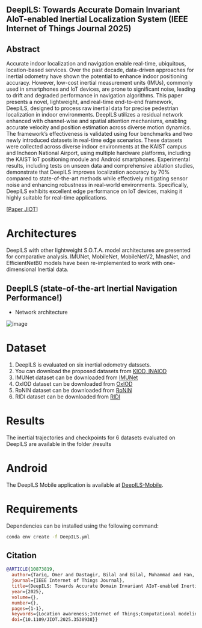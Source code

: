  ## DeepILS: Towards Accurate Domain Invariant AIoT-enabled Inertial Localization System (IEEE Internet of Things Journal 2025)

Abstract
----------
Accurate indoor localization and navigation enable real-time, ubiquitous, location-based services. Over the past decade, data-driven approaches for inertial odometry have shown the potential to enhance indoor positioning accuracy. However, low-cost inertial measurement units (IMUs), commonly used in smartphones and IoT devices, are prone to significant noise, leading to drift and degraded performance in navigation algorithms. This paper presents a novel, lightweight, and real-time end-to-end framework, DeepILS, designed to process raw inertial data for precise pedestrian localization in indoor environments. DeepILS utilizes a residual network enhanced with channel-wise and spatial attention mechanisms, enabling accurate velocity and position estimation across diverse motion dynamics. The framework’s effectiveness is validated using four benchmarks and two newly introduced datasets in real-time edge scenarios. These datasets were collected across diverse indoor environments at the KAIST campus and Incheon National Airport, using multiple hardware platforms, including the KAIST IoT positioning module and Android smartphones. Experimental results, including tests on unseen data and comprehensive ablation studies, demonstrate that DeepILS improves localization accuracy by 70% compared to state-of-the-art methods while effectively mitigating sensor noise and enhancing robustness in real-world environments. Specifically, DeepILS exhibits excellent edge performance on IoT devices, making it highly suitable for real-time applications.

[[Paper JIOT](https://ieeexplore.ieee.org/document/10873819)]

# Architectures
DeepILS with other lightweight S.O.T.A. model architectures are presented for comparative analysis. IMUNet, MobileNet, MobileNetV2, MnasNet, and EfficientNetB0 models have been re-implemented to work with one-dimensional Inertial data.

DeepILS (state-of-the-art Inertial Navigation Performance!)
----------
* Network architecture

![image](https://github.com/user-attachments/assets/fe621df9-0ea6-4eff-bcbb-d98ca081884c)


# Dataset
1. DeepILS is evaluated on six inertial odometry datssets.
2. You can download the proposed datasets from [KIOD, INAIOD](https://drive.google.com/file/d/1qtACj3BOiiOi0pgD0BrE8zD5OmH-Xi1A/view?usp=sharing)
3. IMUNet dataset can be downloaded from [IMUNet](https://www.dropbox.com/scl/fi/7o6qr0vexylxhec2u4xoi/IMUNet_dataset.zip?rlkey=h8u5374ow5djg2ybul74q2e5q&dl=0https://www.dropbox.com/scl/fi/7o6qr0vexylxhec2u4xoi/IMUNet_dataset.zip?rlkey=h8u5374ow5djg2ybul74q2e5q&dl=0)
4. OxIOD dataset can be downloaded from [OxIOD](https://drive.google.com/open?id=1UCHY3ENCybcBNyiC2wx1gQEWSLqzJag0)
5. RoNIN dataset can be downloaded from [RoNIN](https://ronin.cs.sfu.ca/#dataset)
6. RIDI dataset can be downloaded from [RIDI](https://www.kaggle.com/code/kmader/ridi-data-overview/data)

# Results
The inertial trajectories and checkpoints for 6 datasets evaluated on DeepILS are available in the folder /results

# Android
The DeepILS Mobile application is available at [DeepILS-Mobile](https://drive.google.com/file/d/15T4dHczYPHEoxazvyNO9vQIJLl1GPZLZ/view?usp=sharing). 


# Requirements

Dependencies can be installed using the following command:
```bash
conda env create -f DeepILS.yml
```

Citation
----------
```BibTex
@ARTICLE{10873819,
  author={Tariq, Omer and Dastagir, Bilal and Bilal, Muhammad and Han, Dongsoo},
  journal={IEEE Internet of Things Journal}, 
  title={DeepILS: Towards Accurate Domain Invariant AIoT-enabled Inertial Localization System}, 
  year={2025},
  volume={},
  number={},
  pages={1-1},
  keywords={Location awareness;Internet of Things;Computational modeling;Real-time systems;Data models;Accuracy;Smart phones;Pedestrians;Odometry;Performance evaluation;Pedestrian Localization;Indoor Navigation;Deep Neural Networks (DNN);Convolution;State Estimation;Quantization;ONNX;ZUPT;Deep Inertial Odometry;Artificial Intelligence of Things (AIoT)},
  doi={10.1109/JIOT.2025.3538938}}
```

